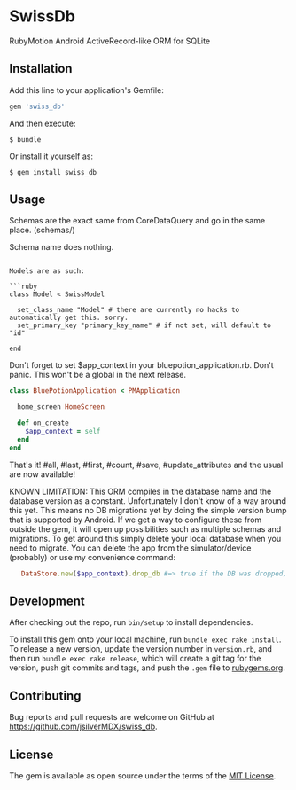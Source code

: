 # SwissDb

RubyMotion Android ActiveRecord-like ORM for SQLite

## Installation

Add this line to your application's Gemfile:

```ruby
gem 'swiss_db'
```

And then execute:

    $ bundle

Or install it yourself as:

    $ gem install swiss_db

## Usage

Schemas are the exact same from CoreDataQuery and go in the same place. (schemas/)

Schema name does nothing.

```

Models are as such:

```ruby
class Model < SwissModel

  set_class_name "Model" # there are currently no hacks to automatically get this. sorry.
  set_primary_key "primary_key_name" # if not set, will default to "id"

end
```

Don't forget to set $app_context in your bluepotion_application.rb. Don't panic. This won't be a global in the next release.

```ruby
class BluePotionApplication < PMApplication

  home_screen HomeScreen

  def on_create
    $app_context = self
  end
end
```

That's it! #all, #last, #first, #count, #save, #update_attributes and the usual are now available!

KNOWN LIMITATION: This ORM compiles in the database name and the database version as a constant. Unfortunately I don't know of a way around this yet. This means no DB migrations yet by doing the simple version bump that is supported by Android. If we get a way to configure these from outside the gem, it will open up possibilities such as multiple schemas and migrations. To get around this simply delete your local database when you need to migrate. You can delete the app from the simulator/device (probably) or use my convenience command:

```ruby
   DataStore.new($app_context).drop_db #=> true if the DB was dropped, false if not
```

## Development

After checking out the repo, run `bin/setup` to install dependencies.

To install this gem onto your local machine, run `bundle exec rake install`. To release a new version, update the version number in `version.rb`, and then run `bundle exec rake release`, which will create a git tag for the version, push git commits and tags, and push the `.gem` file to [rubygems.org](https://rubygems.org).

## Contributing

Bug reports and pull requests are welcome on GitHub at https://github.com/jsilverMDX/swiss_db.


## License

The gem is available as open source under the terms of the [MIT License](http://opensource.org/licenses/MIT).

